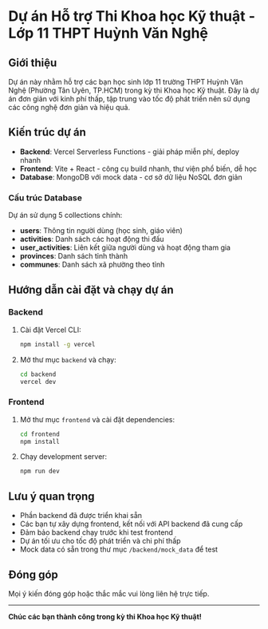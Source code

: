 # Dự án Hỗ trợ Thi Khoa học Kỹ thuật - Lớp 11 THPT Huỳnh Văn Nghệ

## Giới thiệu

Dự án này nhằm hỗ trợ các bạn học sinh lớp 11 trường THPT Huỳnh Văn Nghệ (Phường Tân Uyên, TP.HCM) trong kỳ thi Khoa học Kỹ thuật. Đây là dự án đơn giản với kinh phí thấp, tập trung vào tốc độ phát triển nên sử dụng các công nghệ đơn giản và hiệu quả.

## Kiến trúc dự án

-   **Backend**: Vercel Serverless Functions - giải pháp miễn phí, deploy nhanh
-   **Frontend**: Vite + React - công cụ build nhanh, thư viện phổ biến, dễ học
-   **Database**: MongoDB với mock data - cơ sở dữ liệu NoSQL đơn giản

### Cấu trúc Database

Dự án sử dụng 5 collections chính:

-   **users**: Thông tin người dùng (học sinh, giáo viên)
-   **activities**: Danh sách các hoạt động thi đấu
-   **user_activities**: Liên kết giữa người dùng và hoạt động tham gia
-   **provinces**: Danh sách tỉnh thành
-   **communes**: Danh sách xã phường theo tỉnh

## Hướng dẫn cài đặt và chạy dự án

### Backend

1. Cài đặt Vercel CLI:
    ```bash
    npm install -g vercel
    ```
2. Mở thư mục `backend` và chạy:
    ```bash
    cd backend
    vercel dev
    ```

### Frontend

1. Mở thư mục `frontend` và cài đặt dependencies:
    ```bash
    cd frontend
    npm install
    ```
2. Chạy development server:
    ```bash
    npm run dev
    ```

## Lưu ý quan trọng

-   Phần backend đã được triển khai sẵn
-   Các bạn tự xây dựng frontend, kết nối với API backend đã cung cấp
-   Đảm bảo backend chạy trước khi test frontend
-   Dự án tối ưu cho tốc độ phát triển và chi phí thấp
-   Mock data có sẵn trong thư mục `/backend/mock_data` để test

## Đóng góp

Mọi ý kiến đóng góp hoặc thắc mắc vui lòng liên hệ trực tiếp.

---

**Chúc các bạn thành công trong kỳ thi Khoa học Kỹ thuật!**
